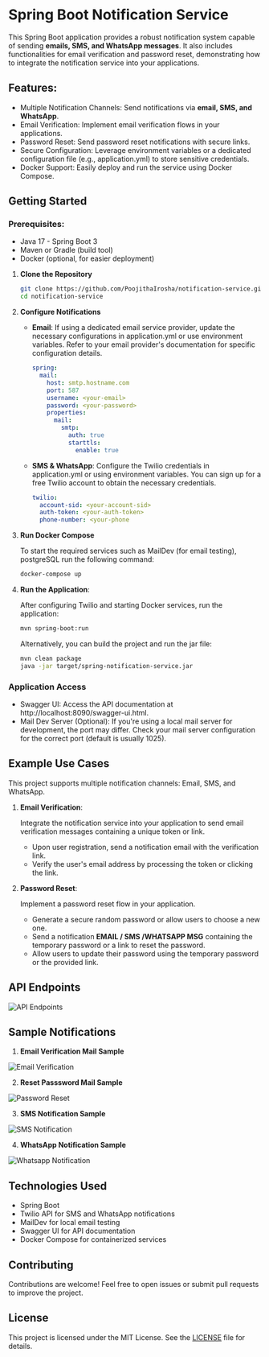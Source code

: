 # Spring Boot Notification Service

This Spring Boot application provides a robust notification system capable of sending **emails, SMS, and WhatsApp
messages**. It also includes functionalities for email verification and password reset, demonstrating how to integrate
the
notification service into your applications.

## Features:

- Multiple Notification Channels: Send notifications via **email, SMS, and WhatsApp**.
- Email Verification: Implement email verification flows in your applications.
- Password Reset: Send password reset notifications with secure links.
- Secure Configuration: Leverage environment variables or a dedicated configuration file (e.g., application.yml) to
  store sensitive credentials.
- Docker Support: Easily deploy and run the service using Docker Compose.

## Getting Started

### Prerequisites:

- Java 17 - Spring Boot 3
- Maven or Gradle (build tool)
- Docker (optional, for easier deployment)

1. **Clone the Repository**

    ```Bash
    git clone https://github.com/PoojithaIrosha/notification-service.git
    cd notification-service
    ```

2. **Configure Notifications**

    - **Email**: If using a dedicated email service provider, update the necessary configurations in application.yml or
      use environment variables. Refer to your email provider's documentation for specific configuration details.
        ```YAML
        spring:
          mail:
            host: smtp.hostname.com
            port: 587
            username: <your-email>
            password: <your-password>
            properties:
              mail:
                smtp:
                  auth: true
                  starttls:
                    enable: true
        ```

    - **SMS & WhatsApp**: Configure the Twilio credentials in application.yml or using environment variables. You can
      sign
      up for a free Twilio account to obtain the necessary credentials.

        ```YAML
        twilio:
          account-sid: <your-account-sid>
          auth-token: <your-auth-token>
          phone-number: <your-phone
        ```

3. **Run Docker Compose**

   To start the required services such as MailDev (for email testing), postgreSQL run the following command:
    ```Bash
    docker-compose up
    ```
4. **Run the Application**:

   After configuring Twilio and starting Docker services, run the application:

    ```Bash
    mvn spring-boot:run
    ```
   Alternatively, you can build the project and run the jar file:

    ```Bash
    mvn clean package
    java -jar target/spring-notification-service.jar
    ```

### Application Access

- Swagger UI: Access the API documentation at http://localhost:8090/swagger-ui.html.
- Mail Dev Server (Optional): If you're using a local mail server for development, the port may differ. Check your mail
  server configuration for the correct port (default is usually 1025).

## Example Use Cases

This project supports multiple notification channels: Email, SMS, and WhatsApp.

1. **Email Verification**:

   Integrate the notification service into your application to send email verification messages containing a unique
   token or link.

    - Upon user registration, send a notification email with the verification link.
    - Verify the user's email address by processing the token or clicking the link.


2. **Password Reset**:

   Implement a password reset flow in your application.

    - Generate a secure random password or allow users to choose a new one.
    - Send a notification **EMAIL / SMS /WHATSAPP MSG** containing the temporary password or a link to reset the
      password.
    - Allow users to update their password using the temporary password or the provided link.

## API Endpoints

![API Endpoints](assets/swagger-api-endpoint.png)

## Sample Notifications

1. **Email Verification Mail Sample**

![Email Verification](assets/email-verification.png)

2. **Reset Passsword Mail Sample**

![Password Reset](assets/reset-password.png)

3. **SMS Notification Sample**

![SMS Notification](assets/sms-log-twilio.png)

4. **WhatsApp Notification Sample**

![Whatsapp Notification](assets/whatsapp-message-example.jpeg)

## Technologies Used

- Spring Boot
- Twilio API for SMS and WhatsApp notifications
- MailDev for local email testing
- Swagger UI for API documentation
- Docker Compose for containerized services

## Contributing

Contributions are welcome! Feel free to open issues or submit pull requests to improve the project.

## License

This project is licensed under the MIT License. See the [LICENSE](LICENSE) file for details.